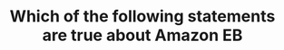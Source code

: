 ---
layout: all-exams
title: "Which of the following statements are true about Amazon EB"
blurb: "EBS volumes persist independently from the running life of an EC2 instance. EC2 instances stop and start independently of EBS volumes, and vice versa"
quid: 205
---